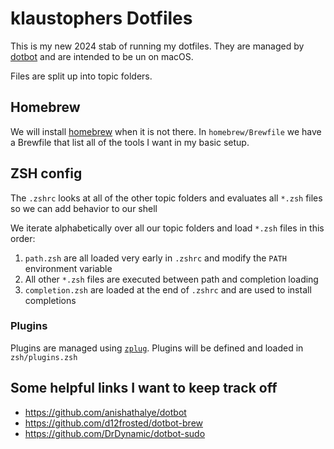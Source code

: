 # klaustophers Dotfiles

This is my new 2024 stab of running my dotfiles. They are managed by [dotbot](https://github.com/anishathalye/dotbot) and are intended to be un on macOS.

Files are split up into topic folders.

## Homebrew

We will install [homebrew](https://brew.sh) when it is not there. In `homebrew/Brewfile` we have a Brewfile that list all of the tools I want in my basic setup.

## ZSH config

The `.zshrc` looks at all of the other topic folders and evaluates all `*.zsh` files so we can add behavior to our shell

We iterate alphabetically over all our topic folders and load `*.zsh` files in this order:

1. `path.zsh` are all loaded very early in `.zshrc` and modify the `PATH` environment variable
2. All other `*.zsh` files are executed between path and completion loading
3. `completion.zsh` are loaded at the end of `.zshrc` and are used to install completions

### Plugins

Plugins are managed using [`zplug`](https://github.com/zplug/zplug). Plugins will be defined and loaded in `zsh/plugins.zsh`

## Some helpful links I want to keep track off
- https://github.com/anishathalye/dotbot
- https://github.com/d12frosted/dotbot-brew
- https://github.com/DrDynamic/dotbot-sudo
